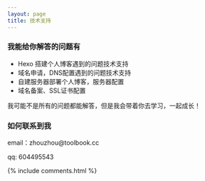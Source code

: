 ```yaml
---
layout: page
title: 技术支持 
---
```



<h3> 我能给你解答的问题有 </h3>

* Hexo 搭建个人博客遇到的问题技术支持
* 域名申请，DNS配置遇到的问题技术支持
* 自建服务器部署个人博客，服务器配置
* 域名备案、SSL证书配置

我可能不是所有的问题都能解答，但是我会带着你去学习，一起成长！


<h3> 如何联系到我 </h3>

<p> 
email：zhouzhou@toolbook.cc       
<p> 
qq: 604495543     
<p> 

{% include comments.html %}


